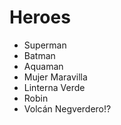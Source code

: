 # Heroes

* Superman
* Batman
* Aquaman
* Mujer Maravilla
* Linterna Verde
* Robin
* Volcán Negverdero!?
